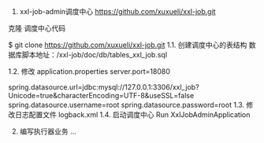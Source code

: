 1. xxl-job-admin调度中心
   https://github.com/xuxueli/xxl-job.git

克隆 调度中心代码

$ git clone https://github.com/xuxueli/xxl-job.git
1.1. 创建调度中心的表结构
数据库脚本地址：/xxl-job/doc/db/tables_xxl_job.sql

1.2. 修改 application.properties
server.port=18080

spring.datasource.url=jdbc:mysql://127.0.0.1:3306/xxl_job?Unicode=true&characterEncoding=UTF-8&useSSL=false
spring.datasource.username=root
spring.datasource.password=root
1.3. 修改日志配置文件 logback.xml
<property name="log.path" value="logs/xxl-job/xxl-job-admin.log"/>
1.4. 启动调度中心
Run XxlJobAdminApplication

2. 编写执行器业务
 ...